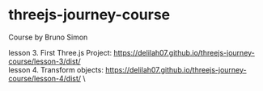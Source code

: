 # threejs-journey-course

Course by Bruno Simon

lesson 3. First Three.js Project: https://delilah07.github.io/threejs-journey-course/lesson-3/dist/ \
lesson 4. Transform objects: https://delilah07.github.io/threejs-journey-course/lesson-4/dist/ \